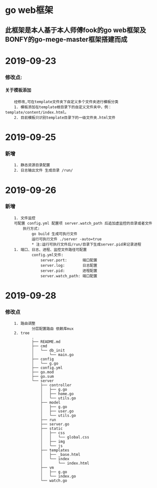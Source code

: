 go web框架
===
## 此框架是本人基于本人师傅fook的go web框架及BONFY的go-mege-master框架搭建而成

# 2019-09-23

### 修改点:

#### 关于模板添加
        经修改,可在template文件夹下自定义多个文件夹进行模板分类
        1. 模板添加在template根目录下的自定义文件夹中，例：template/content/index.html。
        2. 目前模板只识别template目录下的一级文件夹.html文件


# 2019-09-25
### 新增

        1. 静态资源目录配置
        2. 日志输出文件 生成目录 /run/

# 2019-09-26
### 新增

        1. 文件监控
        可配置 config.yml 配置项 server.watch_path 后追加虚监控的目录或者文件
            执行方式: 
                go build 生成可执行文件 
                运行可执行文件 ./server -auto=true  
                * 注:运行可执行文件后/run/目录下生成server.pid来记录进程
        1. 端口、日志、进程、监控文件路径可配置
                config.yml文件:
                    server.port:       端口配置
                    server.log:        日志配置
                    server.pid:        进程配置
                    server.watch_path: 端口配置

# 2019-09-28
### 修改点

        1. 路由调整
                分层配置路由 依赖库mux
        2. tree
                .
                ├── README.md
                ├── cmd
                │   └── db_init
                │       └── main.go
                ├── config
                │   └── g.go
                ├── config.yml
                ├── go.mod
                ├── go.sum
                └── server
                    ├── controller
                    │   ├── g.go
                    │   ├── home.go
                    │   └── utils.go
                    ├── model
                    │   ├── g.go
                    │   ├── user.go
                    │   └── utils.go
                    ├── run
                    ├── server.go
                    ├── static
                    │   ├── css
                    │   │   └── global.css
                    │   ├── img
                    │   └── js
                    ├── templates
                    │   ├── _base.html
                    │   └── index
                    │       └── index.html
                    ├── vm
                    │   ├── g.go
                    │   └── index.go
                    └── watch.go
